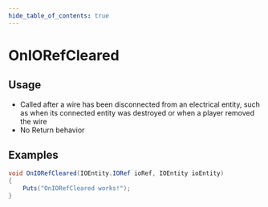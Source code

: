 ```yaml
---
hide_table_of_contents: true
---
```


# OnIORefCleared

## Usage

* Called after a wire has been disconnected from an electrical entity, such as when its connected entity was destroyed or when a player removed the wire
* No Return behavior

## Examples

```csharp title=""
void OnIORefCleared(IOEntity.IORef ioRef, IOEntity ioEntity)
{
    Puts("OnIORefCleared works!");
}
```
